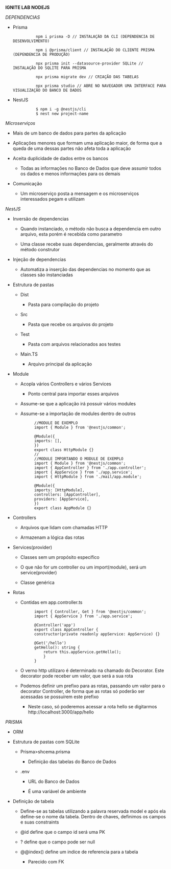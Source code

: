 **IGNITE LAB NODEJS**

*DEPENDENCIAS*

- Prisma

                npm i prisma -D // INSTALAÇÃO DA CLI (DEPENDENCIA DE DESENVOLVIMENTO)

                npm i @prisma/client // INSTALAÇÃO DO CLIENTE PRISMA (DEPENDENCIA DE PRODUÇÃO)

                npx prisma init --datasource-provider SQLite // INSTALAÇÃO DO SQLITE PARA PRISMA

                npx prisma migrate dev // CRIAÇÃO DAS TABELAS

                npx prisma studio // ABRE NO NAVEGADOR UMA INTERFACE PARA VISUALIZAÇÃO DO BANCO DE DADOS

- NestJS

                $ npm i -g @nestjs/cli
                $ nest new project-name

*Microserviços*

- Mais de um banco de dados para partes da aplicação

- Aplicações menores que formam uma aplicação maior, de forma que a queda de uma dessas partes não afeta toda a aplicação

- Aceita duplicidade de dados entre os bancos

    - Todas as informações no Banco de Dados que deve assumir todos os dados e menos informações para os demais

- Comunicação

    - Um microserviço posta a mensagem e os microserviços interessados pegam e utilizam

*NestJS*

- Inversão de dependencias

    - Quando instanciado, o método não busca a dependencia em outro arquivo, esta porém é recebida como parametro

    - Uma classe recebe suas dependencias, geralmente através do método construtor

- Injeção de dependencias

    - Automatiza a inserção das dependencias no momento que as classes são instanciadas

- Estrutura de pastas

    - Dist

        - Pasta para compilação do projeto

    - Src

        - Pasta que recebe os arquivos do projeto
    
    - Test

        - Pasta com arquivos relacionados aos testes

    - Main.TS

        - Arquivo principal da aplicação

- Module

    - Acopla vários Controllers e vários Services

        - Ponto central para importar esses arquivos
    
    - Assume-se que a aplicação irá possuir vários modules

    - Assume-se a importação de modules dentro de outros

                //MODULE DE EXEMPLO
                import { Module } from '@nestjs/common';

                @Module({
                imports: [],
                })
                export class HttpModule {}
                //
                //MODULE IMPORTANDO O MODULE DE EXEMPLO
                import { Module } from '@nestjs/common';
                import { AppController } from './app.controller';
                import { AppService } from './app.service';
                import { HttpModule } from './mail/app.module';

                @Module({
                imports: [HttpModule],
                controllers: [AppController],
                providers: [AppService],
                })
                export class AppModule {}

- Controllers

    - Arquivos que lidam com chamadas HTTP

    - Armazenam a lógica das rotas

- Services(provider)

    - Classes sem um propósito específico

    - O que não for um controller ou um import(module), será um service(provider)

    - Classe genérica

- Rotas

    - Contidas em app.controller.ts

                import { Controller, Get } from '@nestjs/common';
                import { AppService } from './app.service';

                @Controller('app')
                export class AppController {
                constructor(private readonly appService: AppService) {}

                @Get('/hello')
                getHello(): string {
                    return this.appService.getHello();
                    }
                }

    - O verno http utilizaro é determinado na chamado do Decorator. Este decorator pode receber um valor, que será a sua rota

    - Podemos definir um prefixo para as rotas, passando um valor para o decorator Controller, de forma que as rotas só poderão ser acessadas se possuírem este prefixo

        - Neste caso, só poderemos acessar a rota hello se digitarmos http://localhost:3000/app/hello


*PRISMA*

- ORM

- Estrutura de pastas com SQLite

    - Prisma>shcema.prisma

        - Definição das tabelas do Banco de Dados

    - .env

        - URL do Banco de Dados
        
        - É uma variável de ambiente

- Definição de tabela

    - Define-se as tabelas utilizando a palavra reservada model e após ela define-se o nome da tabela. Dentro de chaves, definimos os campos e suas constraints

    - @id define que o campo id será uma PK
    - ? define que o campo pode ser null
    - @@index() define um indice de referencia para a tabela

        - Parecido com FK